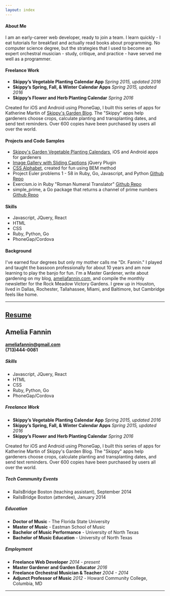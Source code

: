 ```yaml
---
layout: index
---
```


#### About Me

I am an early-career web developer, ready to join a team. I learn quickly - I eat tutorials for breakfast and actually read books about programming. No computer science degree, but the strategies that I used to become an expert orchestral musician - study, critique, and practice - have served me well as a programmer. 

#### Freelance Work
* **Skippy’s Vegetable Planting Calendar App** *Spring 2015, updated 2016*
* **Skippy’s Spring, Fall, & Winter Calendar Apps** *Spring 2015, updated 2016*
* **Skippy’s Flower and Herb Planting Calendar** *Spring 2016*

Created for iOS and Android using PhoneGap, I built this series of apps for Katherine Martin of <a href="http://carletongarden.blogspot.com/" target="_blank">Skippy's Garden Blog</a>. The "Skippy" apps help gardeners choose crops, calculate planting and transplanting dates, and send text reminders. Over 600 copies have been purchased by users all over the world. 

<div class="col">
  
  <h4>Projects and Code Samples</h4>
  
  <ul>
    <li>
      <a href="https://itunes.apple.com/us/developer/katherine-martin/id970091990" target="_blank">Skippy's Garden Vegetable Planting Calendars</a>, iOS and Android apps for gardeners
    </li>
    <li>
      <a href="http://codepen.io/AmeliaFannin/pen/JKqZEq" target="_blank">Image Gallery with Sliding Captions</a> jQuery Plugin
    </li>
    <li>
      <a href="http://codepen.io/AmeliaFannin/pen/oLZzWb" target="_blank">CSS Alphabet</a>, created for fun using BEM method
    </li>
    <li>
      Project Euler problems 1 - 58 in Ruby, Go, Javascript, and Python
      <a href="https://github.com/AmeliaFannin/euler" target="_blank">
        Github Repo
      </a>
    </li>
    <li>
      Exercism.io in Ruby "Roman Numeral Translator"
      <a href="https://github.com/AmeliaFannin/Exercism-Ruby" target="_blank">
        Github Repo
      </a>
    </li>
    <li>
      simple_prime, a Go package that returns a channel of prime numbers
      <a href="https://github.com/AmeliaFannin/simple_prime" target="_blank">
        Github Repo
      </a>
    </li>
  </ul>
</div>

<div class= "col">
  <h4>Skills</h4>
  <ul>
    <li>Javascript, JQuery, React</li>
    <li>HTML</li>
    <li>CSS</li>
    <li>Ruby, Python, Go</li>
    <li>PhoneGap/Cordova</li> 
  </ul>
</div>


#### Background


I've earned four degrees but only my mother calls me "Dr. Fannin." I played and taught the bassoon professionally for about 10 years and am now learning to play the banjo for fun. I'm a Master Gardener, write about gardening on my blog, <a href="http://ameliafannin.com" target="blank">ameliafannin.com</a>, and compile the monthly newsletter for the Rock Meadow Victory Gardens. I grew up in Houston, lived in Dallas, Rochester, Tallahassee, Miami, and Baltimore, but Cambridge feels like home.
 
---

<div class="resume-head">
  <h2><a href="/fannin_resume_2016.pdf" rel="download">Resume</a></h2>
</div>

## Amelia Fannin
**[ameliafannin@gmail.com](mailto://ameliafannin@gmail.com)**   
**(713)444-0081**

##### Skills
* Javascript, JQuery, React
* HTML
* CSS
* Ruby, Python, Go
* PhoneGap/Cordova

##### Freelance Work
* **Skippy’s Vegetable Planting Calendar App** *Spring 2015, updated 2016*
* **Skippy’s Spring, Fall, & Winter Calendar Apps** *Spring 2015, updated 2016*
* **Skippy’s Flower and Herb Planting Calendar** *Spring 2016*

Created for iOS and Android using PhoneGap, I built this series of apps for Katherine Martin of Skippy's Garden Blog. The "Skippy" apps help gardeners choose crops, calculate planting and transplanting dates, and send text reminders. Over 600 copies have been purchased by users all over the world. 


#####  Tech Community Events
* RailsBridge Boston (teaching assistant), September 2014
* RailsBridge Boston (attendee), January 2014

##### Education
* **Doctor of Music** - The Florida State University 
* **Master of Music** - Eastman School of Music 
* **Bachelor of Music Performance** - University of North Texas
* **Bachelor of Music Education** - University of North Texas

##### Employment
* **Freelance Web Developer** *2014 - present*
* **Master Gardener and Garden Educator** *2016*
* **Freelance Orchestral Musician & Teacher** *2004 - 2014*
* **Adjunct Professor of Music** *2012* - Howard Community College, Columbia, MD 

---




